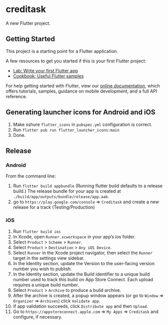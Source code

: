 # creditask

A new Flutter project.

## Getting Started

This project is a starting point for a Flutter application.

A few resources to get you started if this is your first Flutter project:

- [Lab: Write your first Flutter app](https://flutter.dev/docs/get-started/codelab)
- [Cookbook: Useful Flutter samples](https://flutter.dev/docs/cookbook)

For help getting started with Flutter, view our
[online documentation](https://flutter.dev/docs), which offers tutorials,
samples, guidance on mobile development, and a full API reference.

## Generating launcher icons for Android and iOS
1. Make sshure `flutter_icons` in `pubspec.yml` configuration is correct.
2. Run `flutter pub run flutter_launcher_icons:main`
3. Done.

## Release

### Android
From the command line:

1. Run `flutter build appbundle` (Running flutter build defaults to a release build.)
The release bundle for your app is created at `./build/app/outputs/bundle/release/app.aab`.
2. go to `https://play.google.com/console` => `Creditask` and create a new release for a track  (Testing/Production)

### iOS

1. Run `flutter build ios`
2. In Xcode, open `Runner.xcworkspace` in your app’s ios folder.
3. Select `Product` > `Scheme` > `Runner`.
4. Select `Product` > `Destination` > `Any iOS Device`.
5. Select `Runner` in the Xcode project navigator, then select the `Runner` target in the settings view sidebar.
6. In the Identity section, update the Version to the user-facing version number you wish to publish.
7. In the Identity section, update the Build identifier to a unique build number used to track this build on App Store Connect. Each upload requires a unique build number.
8. Select `Product` > `Archive` to produce a build archive.
9. After the archive is created, a popup window appears (or go to `Window` => `Organizer` => `Archives`) click `Validate app`.
10. If app validation succeeds, click `Distribute app` and then `Upload`.
11. Go to `https://appstoreconnect.apple.com` => `My Apps` => `Creditask` and configure, if necessary.
